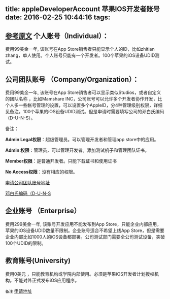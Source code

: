 title: appleDeveloperAccount 苹果IOS开发者账号
date: 2016-02-25 10:44:16
tags:
---

[参考原文](http://www.cnblogs.com/KingStar/p/3642473.html)
个人账号（Individual）：
---
费用99美金一年, 该账号在App Store销售者只能显示个人的ID，比如zhitian zhang，单人使用。个人账号只能有一个开发者。100个苹果的iOS设备UDID测试。


公司团队账号 （Company/Organization）：
 ---
费用99美金一年, 该账号在App Store销售者可以显示类似Studios，或者自定义的团队名称 
，比如Mamshare INC，公司账号可以允许多个开发者协作开发，比个人多一些帐号管理的设置，可以设置多个AppleID，分4种管理级别权限，详细见备注。100个苹果的iOS设备UDID测试。但是申请时需要填写公司的邓白氏编码（D-U-N-S）。

<!-- more -->

备注：

**Admin Legal权限**：超级管理员。可以管理开发者和管理app store中的应用。

**Admin 权限**：管理员，可以管理开发者。添加测试机子和管理团队证书。

**Member权限**：是普通开发者。只能下载证书和使用证书

**No Access权限**：没有相应的权限。

[申请公司团队账号地址](http://developer.apple.com/programs/ios/)

[邓白氏编码（D-U-N-S](http://irena.gitcafe.io/2016/02/16/dunsApply/)



企业账号 （Enterprise）
 ---

费用299美金一年, 该账号开发应用不能发布到App Store，只能企业内部应用，苹果的iOS设备UDID数量不限制。企业账号适合不希望上线App Store，但是需要企业内部比如1000人的iOS设备都部署。公司测试部门需要全公司测试设备，突破100个UDID的限制。

 

教育账号(University)
---

费用0美元 ，只能教育机构或学院内部使用。必须是苹果iOS开发者计划授权机构。不能对外正式发布iOS应用程序。

 

`备注`
[申请地址](https://developer.apple.com/programs/start/university/)